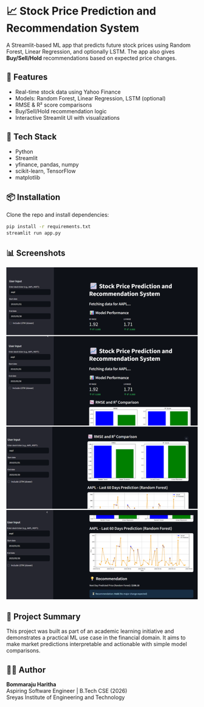 
# 📈 Stock Price Prediction and Recommendation System

A Streamlit-based ML app that predicts future stock prices using Random Forest, Linear Regression, and optionally LSTM. The app also gives **Buy/Sell/Hold** recommendations based on expected price changes.

## 🚀 Features
- Real-time stock data using Yahoo Finance
- Models: Random Forest, Linear Regression, LSTM (optional)
- RMSE & R² score comparisons
- Buy/Sell/Hold recommendation logic
- Interactive Streamlit UI with visualizations

## 🧠 Tech Stack
- Python
- Streamlit
- yfinance, pandas, numpy
- scikit-learn, TensorFlow
- matplotlib

## 📦 Installation

Clone the repo and install dependencies:

```bash
pip install -r requirements.txt
streamlit run app.py
```

## 📊 Screenshots

![screenshot1](screenshots/screenshot1.png)
![screenshot2](screenshots/screenshot2.png)
![screenshot3](screenshots/screenshot3.png)
![screenshot4](screenshots/screenshot4.png)

## 📅 Project Summary

This project was built as part of an academic learning initiative and demonstrates a practical ML use case in the financial domain. It aims to make market predictions interpretable and actionable with simple model comparisons.

## 👩‍💻 Author

**Bommaraju Haritha**  
Aspiring Software Engineer | B.Tech CSE (2026)  
Sreyas Institute of Engineering and Technology  
